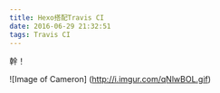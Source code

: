 ```yaml
---
title: Hexo搭配Travis CI
date: 2016-06-29 21:32:51
tags: Travis CI
---
```


幹！

![Image of Cameron]
(http://i.imgur.com/qNlwBOL.gif)

